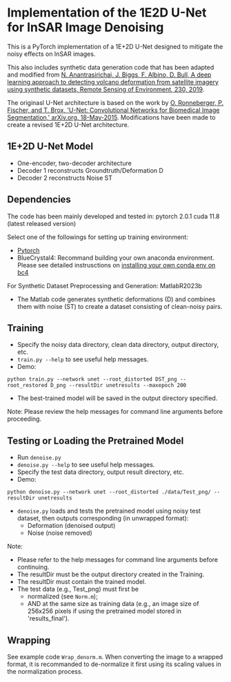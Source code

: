# Implementation of the 1E2D U-Net for InSAR Image Denoising

This is a PyTorch implementation of a 1E+2D U-Net designed to mitigate the noisy effects on InSAR images. 

This also includes synthetic data generation code that has been adapted and modified from [N. Anantrasirichai, J. Biggs, F. Albino, D. Bull, A deep learning approach to detecting volcano deformation from satellite imagery using synthetic datasets, Remote Sensing of Environment, 230, 2019](https://github.com/pui-nantheera/Synthetic_InSAR_image/tree/main). 

The originasl U-Net architecture is based on the work by [O. Ronneberger, P. Fischer, and T. Brox, 'U-Net: Convolutional Networks for Biomedical Image Segmentation,' arXiv.org, 18-May-2015](https://arxiv.org/abs/1505.04597). Modifications have been made to create a revised 1E+2D U-Net architecture.

## 1E+2D U-Net Model
* One-encoder, two-decoder architecture
* Decoder 1 reconstructs Groundtruth/Deformation D
* Decoder 2 reconstructs Noise ST

## Dependencies
The code has been mainly developed and tested in:
pytorch 2.0.1 cuda 11.8 (latest released version)

Select one of the followings for setting up training environment:
* [Pytorch](https://pytorch.org/) 
* BlueCrystal4: Recommand building your own anaconda environment. Please see detailed instrusctions on [installing your own conda env on bc4](https://www.acrc.bris.ac.uk/protected/hpc-docs/software/python_conda.html)

For Synthetic Dataset Preprocessing and Generation: MatlabR2023b

* The Matlab code generates synthetic deformations (D) and combines them with noise (ST) to create a dataset consisting of clean-noisy pairs. 





## Training
* Specify the noisy data directory, clean data directory, output directory, etc.
* ```train.py --help``` to see useful help messages.
* Demo: 
```
python train.py --network unet --root_distorted DST_png --root_restored D_png --resultDir unetresults --maxepoch 200 
```
* The best-trained model will be saved in the output directory specified.

Note: Please review the help messages for command line arguments before proceeding.


## Testing or Loading the Pretrained Model
* Run ```denoise.py```
* ```denoise.py --help``` to see useful help messages.
* Specify the test data directory, output result directory, etc.
* Demo: 
```
python denoise.py --network unet --root_distorted ./data/Test_png/ --resultDir unetresults
```
* ```denoise.py``` loads and tests the pretrained model using noisy test dataset, then outputs corresponding (in unwrapped format): 
    * Deformation (denoised output)
	* Noise (noise removed)

Note:
* Please refer to the help messages for command line arguments before continuing.
* The resultDir must be the output directory created in the Training.
* The resultDir must contain the trained model.
* The test data (e.g., Test_png) must first be 
	* normalized (see ```Norm.m```);
	* AND at the same size as training data (e.g., an image size of 256x256 pixels if using the pretrained model stored in 'results_final').

## Wrapping
See example code ```Wrap_denorm.m```. When converting the image to a wrapped format, it is recommanded to de-normalize it first using its scaling values in the normalization process.